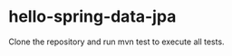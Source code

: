 hello-spring-data-jpa
=====================
Clone the repository and run mvn test to execute all tests.